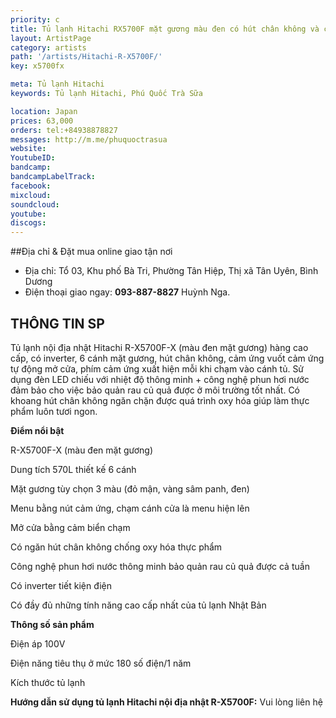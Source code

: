 ```yaml
---
priority: c
title: Tủ lạnh Hitachi RX5700F mặt gương màu đen có hút chân không và cửa trợ lực
layout: ArtistPage
category: artists
path: '/artists/Hitachi-R-X5700F/'
key: x5700fx

meta: Tủ lạnh Hitachi
keywords: Tủ lạnh Hitachi, Phú Quốc Trà Sữa

location: Japan
prices: 63,000
orders: tel:+84938878827
messages: http://m.me/phuquoctrasua
website: 
YoutubeID: 
bandcamp: 
bandcampLabelTrack: 
facebook: 
mixcloud: 
soundcloud: 
youtube: 
discogs: 
---
```


##Địa chỉ & Đặt mua online giao tận nơi

- Địa chỉ: Tổ 03, Khu phố Bà Tri, Phường Tân Hiệp, Thị xã Tân Uyên, Bình Dương
- Điện thoại giao ngay: **093-887-8827** Huỳnh Nga.

## THÔNG TIN SP

Tủ lạnh nội địa nhật Hitachi R-X5700F-X (màu đen mặt gương) hàng cao cấp, có inverter, 6 cánh mặt gương, hút chân không, cảm ứng vuốt cảm ứng tự động mở cửa, phím cảm ứng xuất hiện mỗi khi chạm vào cánh tủ. Sử dụng đèn LED chiếu với nhiệt độ thông minh + công nghệ phun hơi nước đảm bảo cho việc bảo quản rau củ quả được ở môi trường tốt nhất. Có khoang hút chân không ngăn chặn được quá trình oxy hóa giúp làm thực phẩm luôn tươi ngon.

**Điểm nổi bật**

R-X5700F-X (màu đen mặt gương)

Dung tích 570L thiết kế 6 cánh

Mặt gương tùy chọn 3 màu (đỏ mận, vàng sâm panh, đen)

Menu bằng nút cảm ứng, chạm cánh cửa là menu hiện lên

Mở cửa bằng cảm biển chạm

Có ngăn hút chân không chống oxy hóa thực phẩm

Công nghệ phun hơi nước thông minh bảo quản rau củ quả được cả tuần

Có inverter tiết kiện điện

Có đầy đủ những tính năng cao cấp nhất của tủ lạnh Nhật Bản

**Thông số sản phẩm**

Điện áp 100V

Điện năng tiêu thụ ở mức 180 số điện/1 năm

Kích thước tủ lạnh
 
**Hướng dẫn sử dụng tủ lạnh Hitachi nội địa nhật R-X5700F:** Vui lòng liên hệ
